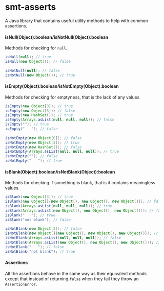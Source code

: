 smt-asserts
===========

A Java library that contains useful utility methods to help with common assertions.

#### isNull(Object):boolean/isNotNull(Object):boolean

Methods for checking for `null`.
```java
isNull(null); // true
isNull(new Object()); // false
    
isNotNull(null); // false
isNotNull(new Object()); // true
```
#### isEmpty(Object):boolean/isNotEmpty(Object):boolean

Methods for checking for emptyness, that is the lack of any values.
```java
isEmpty(new Object[0]); // true
isEmpty(new Object[3]); // false
isEmpty(new HashSet()); // true
isEmpty(Arrays.asList(null, null, null)); // false
isEmpty(""); // true
isEmpty("   "); // false
    
isNotEmpty(new Object[0]); // false
isNotEmpty(new Object[3]); // true
isNotEmpty(new HashSet()); // false
isNotEmpty(Arrays.asList(null, null, null)); // true
isNotEmpty(""); // false
isNotEmpty("   "); // true
```    
#### isBlank(Object):boolean/isNotBlank(Object):boolean

Methods for checking if something is blank, that is it contains meaningless values.
```java
isBlank(new Object[3]); // true
isBlank(new Object[]{new Object(), new Object(), new Object()}); // false
isBlank(Arrays.asList(null, null, null)); // true
isBlank(Arrays.asList(new Object(), new Object(), new Object())); // false
isBlank("   "); // true
isBlank("not blank"); // false
    
isNotBlank(new Object[3]); // false
isNotBlank(new Object[]{new Object(), new Object(), new Object()}); // true
isNotBlank(Arrays.asList(null, null, null)); // false
isNotBlank(Arrays.asList(new Object(), new Object(), new Object())); // true
isNotBlank("   "); // false
isNotBlank("not blank"); // true
```
#### Assertions

All the assertions behave in the same way as their equivalent methods except that instead of returning `false` when they fail they throw an `AssertionError`.
